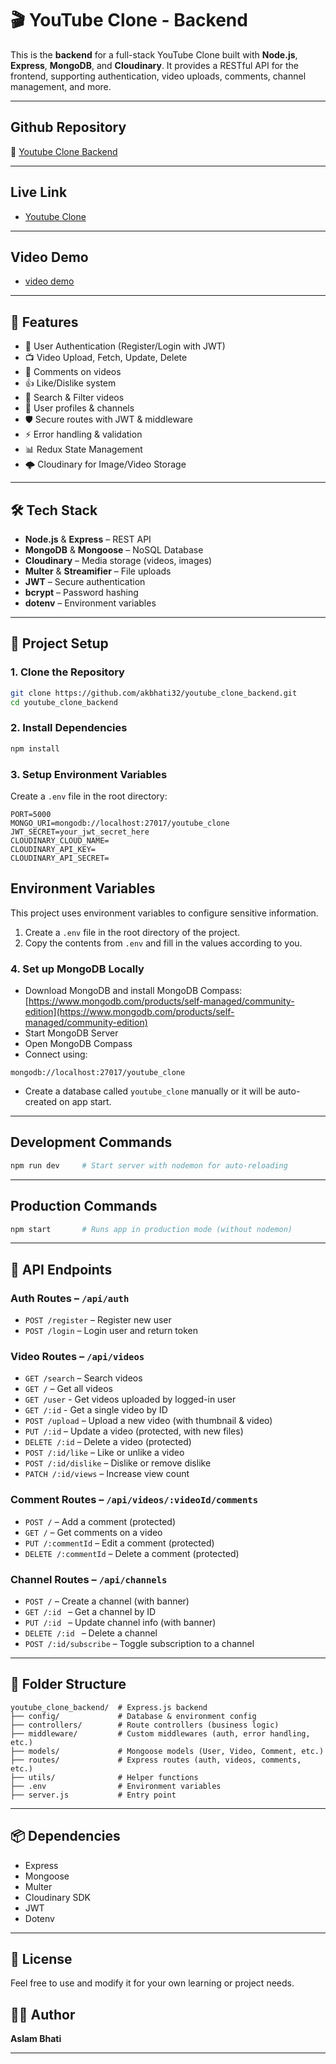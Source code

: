 # 🎬 YouTube Clone - Backend

This is the **backend** for a full-stack YouTube Clone built with **Node.js**, **Express**, **MongoDB**, and **Cloudinary**. 
It provides a RESTful API for the frontend, supporting authentication, video uploads, comments, channel management, and more.

---

## Github Repository

🔗 [Youtube Clone Backend](https://github.com/akbhati32/youtube_clone_backend.git)

---

## Live Link

- [Youtube Clone](https://youtube-clone-frontend-blue.vercel.app)

---


## Video Demo
- [video demo](https://res.cloudinary.com/dqnqkvncm/video/upload/v1757001845/Final-VEED_eymtso.mp4)

---

## 🚀 Features

- 🔑 User Authentication (Register/Login with JWT)
- 📺 Video Upload, Fetch, Update, Delete
- 💬 Comments on videos
- 👍 Like/Dislike system
- 📡 Search & Filter videos
- 👤 User profiles & channels
- 🛡️ Secure routes with JWT & middleware
- ⚡ Error handling & validation
- 📊 Redux State Management
- 🌩️ Cloudinary for Image/Video Storage

---

## 🛠 Tech Stack

- **Node.js** & **Express** – REST API
- **MongoDB** & **Mongoose** – NoSQL Database
- **Cloudinary** – Media storage (videos, images)
- **Multer** & **Streamifier** – File uploads
- **JWT** – Secure authentication
- **bcrypt** – Password hashing
- **dotenv** – Environment variables

---

## 🧩 Project Setup

### 1. Clone the Repository

```bash
git clone https://github.com/akbhati32/youtube_clone_backend.git
cd youtube_clone_backend
```

### 2. Install Dependencies

```bash
npm install
```

### 3. Setup Environment Variables

Create a `.env` file in the root directory:

```env
PORT=5000
MONGO_URI=mongodb://localhost:27017/youtube_clone
JWT_SECRET=your_jwt_secret_here
CLOUDINARY_CLOUD_NAME=
CLOUDINARY_API_KEY=
CLOUDINARY_API_SECRET=
```

## Environment Variables

This project uses environment variables to configure sensitive information.

1. Create a `.env` file in the root directory of the project.
2. Copy the contents from `.env` and fill in the values according to you.

### 4. Set up MongoDB Locally

- Download MongoDB and install MongoDB Compass: [https://www.mongodb.com/products/self-managed/community-edition](https://www.mongodb.com/products/self-managed/community-edition)
- Start MongoDB Server
- Open MongoDB Compass
- Connect using:

```
mongodb://localhost:27017/youtube_clone
```

- Create a database called `youtube_clone` manually or it will be auto-created on app start.

---

## Development Commands

```bash
npm run dev     # Start server with nodemon for auto-reloading
```

---

## Production Commands

```bash
npm start       # Runs app in production mode (without nodemon)
```

---

## 🔌 API Endpoints

### Auth Routes – `/api/auth`

- `POST /register` – Register new user
- `POST /login` – Login user and return token

### Video Routes – `/api/videos`

- `GET /search` – Search videos   
- `GET /` – Get all videos
- `GET /user` - Get videos uploaded by logged-in user
- `GET /:id` - Get a single video by ID     
- `POST /upload` – Upload a new video (with thumbnail & video)  
- `PUT /:id` – Update a video (protected, with new files)  
- `DELETE /:id` – Delete a video (protected)  
- `POST /:id/like` – Like or unlike a video  
- `POST /:id/dislike` – Dislike or remove dislike  
- `PATCH /:id/views` – Increase view count

### Comment Routes – `/api/videos/:videoId/comments`

- `POST /` – Add a comment (protected)  
- `GET /` – Get comments on a video  
- `PUT /:commentId` – Edit a comment (protected)  
- `DELETE /:commentId` – Delete a comment (protected)  

### Channel Routes – `/api/channels`

- `POST /` – Create a channel (with banner)  
- `GET /:id ` – Get a channel by ID
- `PUT /:id ` – Update channel info (with banner)
- `DELETE /:id ` – Delete a channel
- `POST /:id/subscribe` – Toggle subscription to a channel
---

## 📁 Folder Structure

```
youtube_clone_backend/  # Express.js backend
├── config/             # Database & environment config
├── controllers/        # Route controllers (business logic)
├── middleware/         # Custom middlewares (auth, error handling, etc.)
├── models/             # Mongoose models (User, Video, Comment, etc.)
├── routes/             # Express routes (auth, videos, comments, etc.)
├── utils/              # Helper functions
├── .env                # Environment variables
├── server.js           # Entry point
```

---

## 📦 Dependencies

- Express
- Mongoose
- Multer
- Cloudinary SDK
- JWT
- Dotenv

---

## 📄 License
Feel free to use and modify it for your own learning or project needs.

## 🙋‍♂️ Author
**Aslam Bhati**

---
